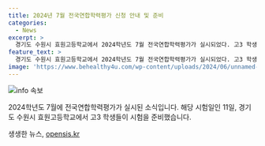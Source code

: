 ```yaml
---
title: 2024년 7월 전국연합학력평가 신청 안내 및 준비
categories:
  - News
excerpt: >
  경기도 수원시 효원고등학교에서 2024학년도 7월 전국연합학력평가가 실시되었다. 고3 학생들이 시험을 준비하고 있는 소식이 전해졌다.
feature_text: >
  경기도 수원시 효원고등학교에서 2024학년도 7월 전국연합학력평가가 실시되었다. 고3 학생들이 시험을 준비하고 있는 소식이 전해졌다.
image: 'https://www.behealthy4u.com/wp-content/uploads/2024/06/unnamed-file.png'
---
```


<p><img src="https://www.behealthy4u.com/wp-content/uploads/2024/06/unnamed-file.png" alt="info 속보" /></p>

<p data-ke-size="size16">2024학년도 7월에 전국연합학력평가가 실시된 소식입니다. 해당 시험일인 11일, 경기도 수원시 효원고등학교에서 고3 학생들이 시험을 준비했습니다.</p>
생생한 뉴스, <a href="https://opensis.kr" rel="dofollow">opensis.kr</a>


